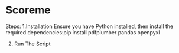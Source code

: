 # Scoreme
Steps:
1.Installation
Ensure you have Python installed, then install the required dependencies:pip install pdfplumber pandas openpyxl

2. Run The Script
